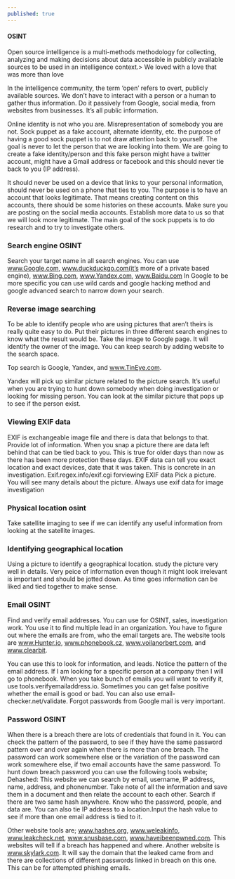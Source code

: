 ```yaml
---
published: true
---
```

#### OSINT

Open source intelligence is a multi-methods methodology for collecting, analyzing and making decisions about data accessible in publicly available sources to be used in an intelligence context.> We loved with a love that was more than love

 In the intelligence community, the term ‘open’ refers to overt, publicly available sources.  We don’t have to interact with a person or a human to gather thus information. Do it passively from Google, social media, from websites from businesses. It’s all public information. 

Online identity is not who you are. Misrepresentation of somebody you are not. Sock puppet as a fake account, alternate identity, etc. the purpose of having a good sock puppet is to not draw attention back to yourself. The goal is never to let the person that we are looking into them. We are going to create a fake identity/person and this fake person might have a twitter account, might have a Gmail address or facebook and this should never tie back to you (IP address).

It should never be used on a device that links to your personal information, should never be used on a phone that ties to you. The purpose is to have an account that looks legitimate. That means creating content on this accounts, there should be some histories on these accounts. Make sure you are posting on the social media accounts. Establish more data to us so that we will look more legitimate. The main goal of the sock puppets is to do research and to try to investigate others.

### Search engine OSINT
Search your target name in all search engines. You can use www.Google.com, www.duckduckgo.com(it’s more of a private based engine), www.Bing.com, www.Yandex.com, www.Baidu.com
In Google to be more specific you can use wild cards and google hacking method and google advanced search to narrow down your search.

### **Reverse image searching**

To be able to identify people who are using pictures that aren’t theirs is really quite easy to do. Put their pictures in three different search engines to know what the result would be.
Take the image to Google page. It will identify the owner of the image. You can keep search by adding website to the search space. 

Top search is Google, Yandex, and www.TinEye.com.

Yandex will pick up similar picture related to the picture search. It’s useful when you are trying to hunt down somebody when doing investigation or looking for missing person. You can look at the similar picture that pops up to see if the person exist.

### Viewing EXIF data

EXIF is exchangeable image file and there is data that belongs to that. Provide lot of information. When you snap a picture there are data left behind that can be tied back to you. This is true for older days than now as there has been more protection these days. EXIF data can tell you exact location and exact devices, date that it was taken. This is concrete in an investigation.
Exif.regex.info/exif.cgi forviewing EXIF data
Pick a picture. You will see many details about the picture. Always use exif data for image investigation

### Physical location osint
Take satellite imaging to see if we can identify any useful information from looking at the satellite images. 

### Identifying geographical location
Using a picture to identify a geographical location. study the picture very well in details. Very peice of information even though it might look irrelevant is important and should be jotted down. As time goes information can be liked and tied together to make sense.

### Email OSINT

Find and verify email addresses. You can use for OSINT, sales, investigation work. You use it to find multiple lead in an organization. You have to figure out where the emails are from, who the email targets are. The website tools are www.Hunter.io, www.phonebook.cz, www.voilanorbert.com, and www.clearbit.

You can use this to look for information, and leads. Notice the pattern of the email address.  If I am looking for a specific person at a company then I will go to phonebook. When you take bunch of emails you will want to verify it, use tools.verifyemailaddress.io. Sometimes you can get false positive whether the email is good or bad. You can also use email-checker.net/validate. Forgot passwords from Google mail is very important.

### Password OSINT

When there is a breach there are lots of credentials that found in it. You can check the pattern of the password, to see if they have the same password pattern over and over again when there is more than one breach. The password can work somewhere else or the variation of the password can work somewhere else, if two email accounts have the same password.
To hunt down breach password you can use the following tools website;
Dehashed: This website we can search by email, username, IP address, name, address, and phonenumber. Take note of all the information and save them in a document and then relate the account to each other. Search if there are two same hash anywhere. Know who the password, people, and data are. You can also tie IP address to a location.Input the hash value to see if more than one email address is tied to it.

Other website tools are; www.hashes.org, www.weleakinfo, www.leakcheck.net, www.snusbase.com, www.haveibeenpwned.com. This websites will tell if a breach has happened and where.  Another website is www.skylark.com. It will say the domain that the leaked came from and there are collections of different passwords linked in breach on this one. This can be for attempted phishing emails. 





